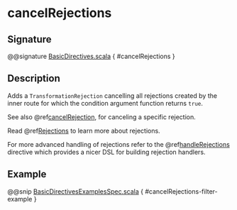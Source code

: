 # cancelRejections

## Signature

@@signature [BasicDirectives.scala]($akka-http$/akka-http/src/main/scala/akka/http/scaladsl/server/directives/BasicDirectives.scala) { #cancelRejections }

## Description

Adds a `TransformationRejection` cancelling all rejections created by the inner route for which
the condition argument function returns `true`.

See also @ref[cancelRejection](cancelRejection.md), for canceling a specific rejection.

Read @ref[Rejections](../../rejections.md) to learn more about rejections.

For more advanced handling of rejections refer to the @ref[handleRejections](../execution-directives/handleRejections.md) directive
which provides a nicer DSL for building rejection handlers.

## Example

@@snip [BasicDirectivesExamplesSpec.scala]($test$/scala/docs/http/scaladsl/server/directives/BasicDirectivesExamplesSpec.scala) { #cancelRejections-filter-example }
